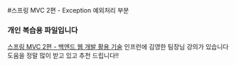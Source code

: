 #스프링 MVC 2편 - Exception 예외처리 부분

### 개인 복습용 파일입니다

[스프링 MVC 2편 - 백엔드 웹 개발 활용 기술](https://www.inflearn.com/course/%EC%8A%A4%ED%94%84%EB%A7%81-mvc-2)
인프런에 김영한 팀장님 강의가 있습니다
도움을 정말 많이 받고 있고 추천 드립니다!!
